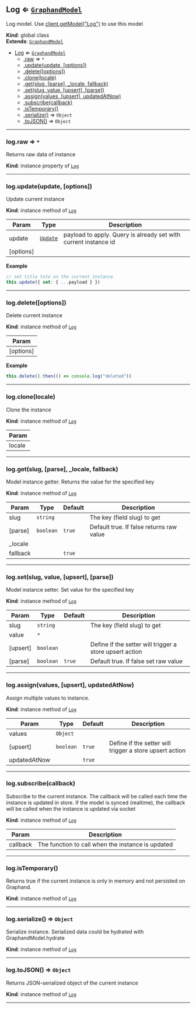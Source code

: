 <a name="Log"></a>

## Log ⇐ [<code>GraphandModel</code>](GraphandModel.md#GraphandModel)
Log model. Use [client.getModel("Log")](Client.md#Client+getModel) to use this model

**Kind**: global class  
**Extends**: [<code>GraphandModel</code>](GraphandModel.md#GraphandModel)  

* [Log](Log.md#Log) ⇐ [<code>GraphandModel</code>](GraphandModel.md#GraphandModel)
    * [.raw](GraphandModel.md#GraphandModel+raw) ⇒ <code>\*</code>
    * [.update(update, [options])](GraphandModel.md#GraphandModel+update)
    * [.delete([options])](GraphandModel.md#GraphandModel+delete)
    * [.clone(locale)](GraphandModel.md#GraphandModel+clone)
    * [.get(slug, [parse], _locale, fallback)](GraphandModel.md#GraphandModel+get)
    * [.set(slug, value, [upsert], [parse])](GraphandModel.md#GraphandModel+set)
    * [.assign(values, [upsert], updatedAtNow)](GraphandModel.md#GraphandModel+assign)
    * [.subscribe(callback)](GraphandModel.md#GraphandModel+subscribe)
    * [.isTemporary()](GraphandModel.md#GraphandModel+isTemporary)
    * [.serialize()](GraphandModel.md#GraphandModel+serialize) ⇒ <code>Object</code>
    * [.toJSON()](GraphandModel.md#GraphandModel+toJSON) ⇒ <code>Object</code>


* * *

<a name="GraphandModel+raw"></a>

### log.raw ⇒ <code>\*</code>
Returns raw data of instance

**Kind**: instance property of [<code>Log</code>](Log.md#Log)  

* * *

<a name="GraphandModel+update"></a>

### log.update(update, [options])
Update current instance

**Kind**: instance method of [<code>Log</code>](Log.md#Log)  

| Param | Type | Description |
| --- | --- | --- |
| update | [<code>Update</code>](#Update) | payload to apply. Query is already set with current instance id |
| [options] |  |  |

**Example**  
```js
// set title toto on the current instance
this.update({ set: { ...payload } })
```

* * *

<a name="GraphandModel+delete"></a>

### log.delete([options])
Delete current instance

**Kind**: instance method of [<code>Log</code>](Log.md#Log)  

| Param |
| --- |
| [options] | 

**Example**  
```js
this.delete().then(() => console.log("deleted"))
```

* * *

<a name="GraphandModel+clone"></a>

### log.clone(locale)
Clone the instance

**Kind**: instance method of [<code>Log</code>](Log.md#Log)  

| Param |
| --- |
| locale | 


* * *

<a name="GraphandModel+get"></a>

### log.get(slug, [parse], _locale, fallback)
Model instance getter. Returns the value for the specified key

**Kind**: instance method of [<code>Log</code>](Log.md#Log)  

| Param | Type | Default | Description |
| --- | --- | --- | --- |
| slug | <code>string</code> |  | The key (field slug) to get |
| [parse] | <code>boolean</code> | <code>true</code> | Default true. If false returns raw value |
| _locale |  |  |  |
| fallback |  | <code>true</code> |  |


* * *

<a name="GraphandModel+set"></a>

### log.set(slug, value, [upsert], [parse])
Model instance setter. Set value for the specified key

**Kind**: instance method of [<code>Log</code>](Log.md#Log)  

| Param | Type | Default | Description |
| --- | --- | --- | --- |
| slug | <code>string</code> |  | The key (field slug) to get |
| value | <code>\*</code> |  |  |
| [upsert] | <code>boolean</code> |  | Define if the setter will trigger a store upsert action |
| [parse] | <code>boolean</code> | <code>true</code> | Default true. If false set raw value |


* * *

<a name="GraphandModel+assign"></a>

### log.assign(values, [upsert], updatedAtNow)
Assign multiple values to instance.

**Kind**: instance method of [<code>Log</code>](Log.md#Log)  

| Param | Type | Default | Description |
| --- | --- | --- | --- |
| values | <code>Object</code> |  |  |
| [upsert] | <code>boolean</code> | <code>true</code> | Define if the setter will trigger a store upsert action |
| updatedAtNow |  | <code>true</code> |  |


* * *

<a name="GraphandModel+subscribe"></a>

### log.subscribe(callback)
Subscribe to the current instance. The callback will be called each time the instance is updated in store.
If the model is synced (realtime), the callback will be called when the instance is updated via socket

**Kind**: instance method of [<code>Log</code>](Log.md#Log)  

| Param | Description |
| --- | --- |
| callback | The function to call when the instance is updated |


* * *

<a name="GraphandModel+isTemporary"></a>

### log.isTemporary()
Returns true if the current instance is only in memory and not persisted on Graphand.

**Kind**: instance method of [<code>Log</code>](Log.md#Log)  

* * *

<a name="GraphandModel+serialize"></a>

### log.serialize() ⇒ <code>Object</code>
Serialize instance. Serialized data could be hydrated with GraphandModel.hydrate

**Kind**: instance method of [<code>Log</code>](Log.md#Log)  

* * *

<a name="GraphandModel+toJSON"></a>

### log.toJSON() ⇒ <code>Object</code>
Returns JSON-serialized object of the current instance

**Kind**: instance method of [<code>Log</code>](Log.md#Log)  

* * *


